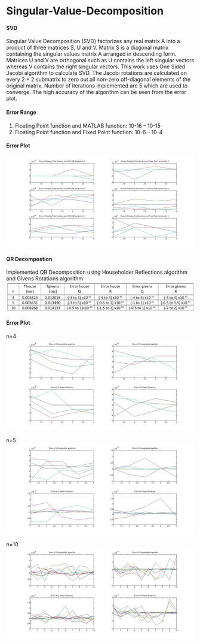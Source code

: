 # Singular-Value-Decomposition

#### SVD
Singular Value Decomposition (SVD) factorizes any real matrix A into a product of three matrices S, U and V.  Matrix S is a diagonal matrix containing the singular values matrix A arranged in descending form. Matrices U and V are orthogonal such as U contains the left singular vectors whereas V contains the right singular vectors. This work uses One Sided Jacobi algorithm to calculate SVD. The Jacobi rotations are calculated on every 2 × 2 submatrix to zero out all non-zero off-diagonal elements of the original matrix. Number of iterations implemented are 5 which are used to converge. The high accuracy of the algorithm can be seen from the error plot.

#### Error Range
1.	Floating Point function and MATLAB function: 10-16 – 10-15
2.	Floating Point function and Fixed Point function: 10-6 – 10-4

#### Error Plot
<img src="Images/svd.jpg">

#### QR Decompostion
Implemented QR Decomposition using Householder Reflections algorithm and Givens Rotations algorithm
<img src="Images/results.jpg">

#### Error Plot
n=4
<img src="Images/qr_n_4.jpg">

n=5
<img src="Images/qr_n_5.jpg">

n=10
<img src="Images/qr_n_10.jpg">
